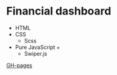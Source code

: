 # Financial dashboard

- HTML
- CSS
  - Scss
- Pure JavaScript +
  - Swiper.js
 
  
 
[GH-pages]( https://stanislavv01.github.io/finance/)
